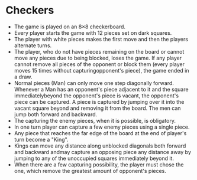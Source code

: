 # Checkers

- The game is played  on an 8×8 checkerboard. 
- Every player starts the game with 12 pieces set on dark squares. 
- The player with white pieces makes the first move and then the players alternate turns.
- The player, who do not have pieces remaining on the board or cannot move any pieces due to being blocked, loses the game. If any player cannot remove all pieces of the opponent or block them (every player moves 15 times without capturingopponent's piece), the game ended in a draw.
- Normal pieces (Man) can only move one step diagonally forward. Whenever a Man has an opponent's piece adjacent to it and the square immediatelybeyond the opponent's piece is vacant, the opponent's piece can be captured. A piece is captured by jumping over it into the vacant square beyond and removing it from the board. The men can jump both forward and backward.
- The capturing the enemy pieces, when it is possible, is obligatory. 
- In one turn player can capture a few enemy pieces using a single piece.
- Any piece that reaches the far edge of the board at the end of player's turn become a "King". 
- Kings can move any distance along unblocked diagonals both forward and backward andmay capture an opposing piece any distance away by jumping to any of the unoccupied squares immediately beyond it. 
- When there are a few capturing possibility, the player must chose the one, which remove the greatest amount of opponent\'s pieces.
